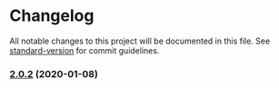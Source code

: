 # Changelog

All notable changes to this project will be documented in this file. See [standard-version](https://github.com/conventional-changelog/standard-version) for commit guidelines.

### [2.0.2](https://github.com/qzhqzh/pudge/compare/v2.0.1...v2.0.2) (2020-01-08)
